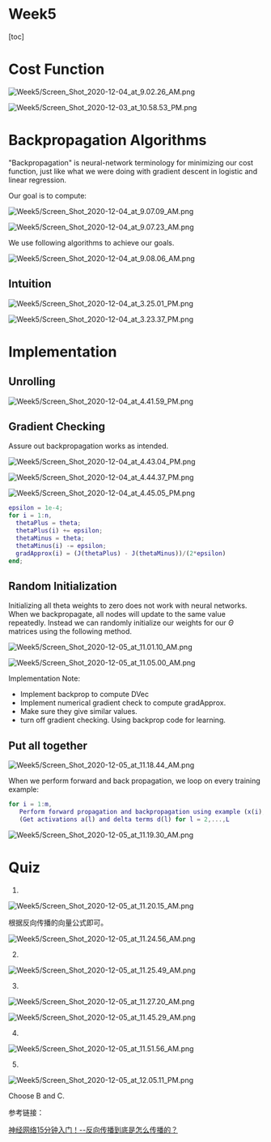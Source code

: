 # Week5

[toc]

# Cost Function

![Week5/Screen_Shot_2020-12-04_at_9.02.26_AM.png](Week5/Screen_Shot_2020-12-04_at_9.02.26_AM.png)

![Week5/Screen_Shot_2020-12-03_at_10.58.53_PM.png](Week5/Screen_Shot_2020-12-03_at_10.58.53_PM.png)

# Backpropagation Algorithms

"Backpropagation" is neural-network terminology for minimizing our cost function, just like what we were doing with gradient descent in logistic and linear regression. 

Our goal is to compute:

![Week5/Screen_Shot_2020-12-04_at_9.07.09_AM.png](Week5/Screen_Shot_2020-12-04_at_9.07.09_AM.png)

![Week5/Screen_Shot_2020-12-04_at_9.07.23_AM.png](Week5/Screen_Shot_2020-12-04_at_9.07.23_AM.png)

We use following algorithms to achieve our goals.

![Week5/Screen_Shot_2020-12-04_at_9.08.06_AM.png](Week5/Screen_Shot_2020-12-04_at_9.08.06_AM.png)

## Intuition

![Week5/Screen_Shot_2020-12-04_at_3.25.01_PM.png](Week5/Screen_Shot_2020-12-04_at_3.25.01_PM.png)

![Week5/Screen_Shot_2020-12-04_at_3.23.37_PM.png](Week5/Screen_Shot_2020-12-04_at_3.23.37_PM.png)

# Implementation

## Unrolling

![Week5/Screen_Shot_2020-12-04_at_4.41.59_PM.png](Week5/Screen_Shot_2020-12-04_at_4.41.59_PM.png)

## Gradient Checking

Assure out backpropagation works as intended.

![Week5/Screen_Shot_2020-12-04_at_4.43.04_PM.png](Week5/Screen_Shot_2020-12-04_at_4.43.04_PM.png)

![Week5/Screen_Shot_2020-12-04_at_4.44.37_PM.png](Week5/Screen_Shot_2020-12-04_at_4.44.37_PM.png)

![Week5/Screen_Shot_2020-12-04_at_4.45.05_PM.png](Week5/Screen_Shot_2020-12-04_at_4.45.05_PM.png)

```matlab
epsilon = 1e-4;
for i = 1:n,
  thetaPlus = theta;
  thetaPlus(i) += epsilon;
  thetaMinus = theta;
  thetaMinus(i) -= epsilon;
  gradApprox(i) = (J(thetaPlus) - J(thetaMinus))/(2*epsilon)
end;
```

## Random Initialization

Initializing all theta weights to zero does not work with neural networks. When we backpropagate, all nodes will update to the same value repeatedly. Instead we can randomly initialize our weights for our $Θ$ matrices using the following method.

![Week5/Screen_Shot_2020-12-05_at_11.01.10_AM.png](Week5/Screen_Shot_2020-12-05_at_11.01.10_AM.png)

![Week5/Screen_Shot_2020-12-05_at_11.05.00_AM.png](Week5/Screen_Shot_2020-12-05_at_11.05.00_AM.png)

Implementation Note:

- Implement backprop to compute DVec
- Implement numerical gradient check to compute gradApprox.
- Make sure they give similar values.
- turn off gradient checking. Using backprop code for learning.

## Put all together

![Week5/Screen_Shot_2020-12-05_at_11.18.44_AM.png](Week5/Screen_Shot_2020-12-05_at_11.18.44_AM.png)

When we perform forward and back propagation, we loop on every training example:

```matlab
for i = 1:m,
   Perform forward propagation and backpropagation using example (x(i),y(i))
   (Get activations a(l) and delta terms d(l) for l = 2,...,L
```

![Week5/Screen_Shot_2020-12-05_at_11.19.30_AM.png](Week5/Screen_Shot_2020-12-05_at_11.19.30_AM.png)

# Quiz

1.

![Week5/Screen_Shot_2020-12-05_at_11.20.15_AM.png](Week5/Screen_Shot_2020-12-05_at_11.20.15_AM.png)

根据反向传播的向量公式即可。

![Week5/Screen_Shot_2020-12-05_at_11.24.56_AM.png](Week5/Screen_Shot_2020-12-05_at_11.24.56_AM.png)

2.

![Week5/Screen_Shot_2020-12-05_at_11.25.49_AM.png](Week5/Screen_Shot_2020-12-05_at_11.25.49_AM.png)

3.

![Week5/Screen_Shot_2020-12-05_at_11.27.20_AM.png](Week5/Screen_Shot_2020-12-05_at_11.27.20_AM.png)

![Week5/Screen_Shot_2020-12-05_at_11.45.29_AM.png](Week5/Screen_Shot_2020-12-05_at_11.45.29_AM.png)

4.

![Week5/Screen_Shot_2020-12-05_at_11.51.56_AM.png](Week5/Screen_Shot_2020-12-05_at_11.51.56_AM.png)

5. 

![Week5/Screen_Shot_2020-12-05_at_12.05.11_PM.png](Week5/Screen_Shot_2020-12-05_at_12.05.11_PM.png)

Choose B and C.

参考链接：

[神经网络15分钟入门！--反向传播到底是怎么传播的？](https://zhuanlan.zhihu.com/p/66534632)